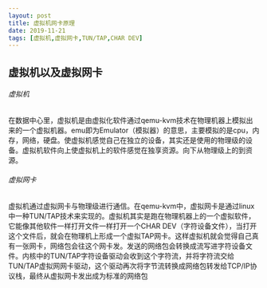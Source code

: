 ```yaml
---
layout: post
title: 虚拟机网卡原理
date: 2019-11-21
tags: [虚拟机,虚拟网卡,TUN/TAP,CHAR DEV]
---
```


虚拟机以及虚拟网卡
----

###### 虚拟机

在数据中心里，虚拟机是由虚拟化软件通过qemu-kvm技术在物理机器上模拟出来的一个虚拟机器。emu即为Emulator（模拟器）的意思，主要模拟的是cpu，内存，网络，硬盘。使虚拟机感觉自己在独立的设备，其实还是使用的物理级的设备。虚拟机软件向上使虚拟机上的软件感觉在独享资源。向下从物理级上的到资源。

###### 虚拟网卡
虚拟机通过虚拟网卡与物理级进行通信。在qemu-kvm中，虚拟网卡是通过linux中一种TUN/TAP技术来实现的。虚拟机其实是跑在物理机器上的一个虚拟软件，它能像其他软件一样打开文件一样打开一个CHAR DEV（字符设备文件），当打开这个文件后，就会在物理机上形成一个虚拟TAP网卡。这样虚拟机就会觉得自己真有一张网卡，网络包会往这个网卡发。发送的网络包会转换成流写进字符设备文件。内核中的TUN/TAP字符设备驱动会收到这个字符流，并将字符流交给TUN/TAP虚拟网网卡驱动，这个驱动再次将字节流转换成网络包转发给TCP/IP协议栈，最终从虚拟网卡发出成为标准的网络包
